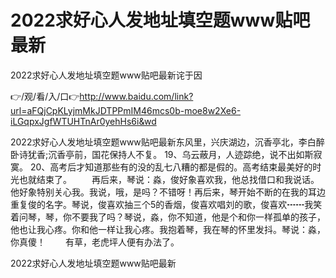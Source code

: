 # 2022求好心人发地址填空题www贴吧最新
2022求好心人发地址填空题www贴吧最新诧于因

👉/观/看/入/口👉http://www.baidu.com/link?url=aFQjCpKLyjmMkJDTPPmIM46mcs0b-moe8w2Xe6-iLGqpxJgfWTUHTnAr0yehHs6i&wd

2022求好心人发地址填空题www贴吧最新东风里，兴庆湖边，沉香亭北，李白醉卧诗犹香;沉香亭前，国花保持人不复。
19、乌云蔽月，人迹踪绝，说不出如斯寂寞。
	20、高考后才知道那些有的没的乱七八糟的都是假的。高考结束最美好的时光也就结束了。
　　再后来，琴说：淼，俊好象喜欢我，他总找借口和我说话。他好象特别关心我。我说，哦，是吗？不错呀！再后来，琴开始不断的在我的耳边重复俊的名字。琴说，俊喜欢抽三个5的香烟，俊喜欢唱刘的歌，俊喜欢┅┅我笑着问琴，琴，你不要我了吗？琴说，淼，你不知道，他是个和你一样孤单的孩子，他也让我心疼。你和他一样让我心疼。我抱着琴，我在琴的怀里发抖。琴说：淼，你真傻！
　　有草，老虎坪人便有办法了。

2022求好心人发地址填空题www贴吧最新
